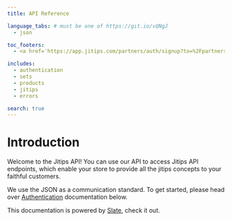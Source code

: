 ```yaml
---
title: API Reference

language_tabs: # must be one of https://git.io/vQNgJ
  - json

toc_footers:
  - <a href='https://app.jitips.com/partners/auth/signup?to=%2Fpartners%2F'>Sign Up for a Developer Key</a>

includes:
  - authentication
  - sets
  - products
  - jitips
  - errors

search: true
---
```


# Introduction

Welcome to the Jitips API! You can use our API to access Jitips API endpoints, which enable your store to provide all the jitips concepts to your faithful customers.

We use the JSON as a communication standard. To get started, please head over [Authentication](#authentication) documentation below.

This documentation is powered by [Slate](https://github.com/lord/slate), check it out.
